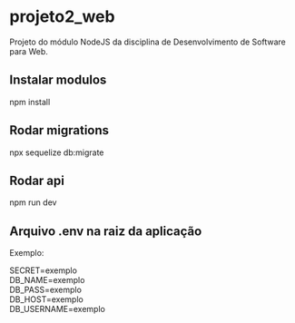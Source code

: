 # projeto2_web
Projeto do módulo NodeJS da disciplina de Desenvolvimento de Software para Web.

## Instalar modulos
npm install

## Rodar migrations
npx sequelize db:migrate

## Rodar api
npm run dev

## Arquivo .env na raiz da aplicação

Exemplo: 

SECRET=exemplo<br/>
DB_NAME=exemplo<br/>
DB_PASS=exemplo<br/>
DB_HOST=exemplo<br/>
DB_USERNAME=exemplo<br/>
